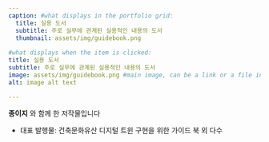 ```yaml
---
caption: #what displays in the portfolio grid:
  title: 실용 도서
  subtitle: 주로 실무에 관계된 실용적인 내용의 도서
  thumbnail: assets/img/guidebook.png
  
#what displays when the item is clicked:
title: 실용 도서
subtitle: 주로 실무에 관계된 실용적인 내용의 도서
image: assets/img/guidebook.png #main image, can be a link or a file in assets/img/portfolio
alt: image alt text

---
```

**종이지** 와 함께 한 저작물입니다

- 대표 발행물: 건축문화유산 디지털 트윈 구현을 위한 가이드 북 외 다수

